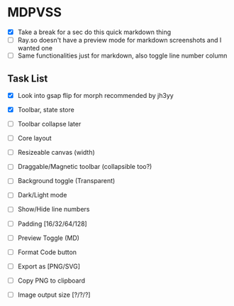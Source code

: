 # MDPVSS

- [x] Take a break for a sec do this quick markdown thing
- [ ] Ray.so doesn't have a preview mode for markdown screenshots and I wanted one
- [ ] Same functionalities just for markdown, also toggle line number column

## Task List

- [x] Look into gsap flip for morph recommended by jh3yy

- [x] Toolbar, state store
- [ ] Toolbar collapse later
- [ ] Core layout
- [ ] Resizeable canvas (width)
- [ ] Draggable/Magnetic toolbar (collapsible too?)
- [ ] Background toggle (Transparent)
- [ ] Dark/Light mode
- [ ] Show/Hide line numbers
- [ ] Padding [16/32/64/128]
- [ ] Preview Toggle (MD)

- [ ] Format Code button
- [ ] Export as [PNG/SVG]
- [ ] Copy PNG to clipboard
- [ ] Image output size [?/?/?]
